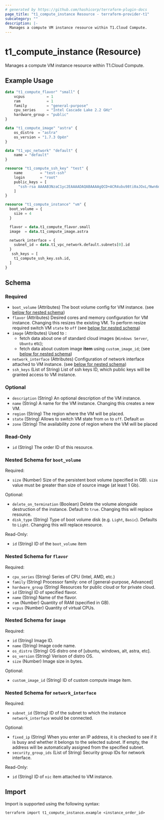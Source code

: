 ```yaml
---
# generated by https://github.com/hashicorp/terraform-plugin-docs
page_title: "t1_compute_instance Resource - terraform-provider-t1"
subcategory: ""
description: |-
  Manages a compute VM instance resource within T1.Cloud Compute.
---
```


# t1_compute_instance (Resource)

Manages a compute VM instance resource within T1.Cloud Compute.

## Example Usage

```terraform
data "t1_compute_flavor" "small" {
	vcpus          = 1
	ram            = 1
	family         = "general-purpose"
	cpu_series     = "Intel Cascade Lake 2.2 GHz"
	hardware_group = "public"
}

data "t1_compute_image" "astra" {
	os_distro  = "astra"
	os_version = "1.7.3 Орёл"
}

data "t1_vpc_network" "default" {
	name = "default"
}

resource "t1_compute_ssh_key" "test" {
	name        = "test-ssh"
	login       = "root"
	public_keys = [
	  "ssh-rsa AAAAB3NzaC1yc2EAAAADAQABAAAAgQCD+ACR4ubu98ti0aJOxL/Nwn6dlV++PCDY4HrkgScacPxIVbgo82P/qJ/VJEc29AbKYLGDsJ1NoK8xp320UCv1FCDHzZMKEeUQU8lfTvpN2hvTQlYp42ooGSsJgp4AM4wVYs8UBfbOerXquV/rQ6t7QiECJXq5e3gNu9C7hioOmw== "
	]
}

resource "t1_compute_instance" "vm" {
  boot_volume = {
    size = 4
  }

  flavor = data.t1_compute_flavor.small
  image  = data.t1_compute_image.astra

  network_interface = {
    subnet_id = data.t1_vpc_network.default.subnets[0].id
  }
   ssh_keys = [
    t1_compute_ssh_key.ssh.id,
  ]
}
```

<!-- schema generated by tfplugindocs -->
## Schema

### Required

- `boot_volume` (Attributes) The boot volume config for VM instance. (see [below for nested schema](#nestedatt--boot_volume))
- `flavor` (Attributes) Desired cores and memory configuration for VM instance. Changing this resizes the existing VM. To perform resize required switch VM `state` to `off` (see [below for nested schema](#nestedatt--flavor))
- `image` (Attributes) Used to :
	* fetch data about one of standard cloud images (`Windows Server`, `Ubuntu` etc);
	* fetch data about custom image **item** using `custom_image_id`; (see [below for nested schema](#nestedatt--image))
- `network_interface` (Attributes) Configuration of network interface attached to VM instance. (see [below for nested schema](#nestedatt--network_interface))
- `ssh_keys` (List of String) List of ssh keys ID, which public keys will be granted access to VM instance.

### Optional

- `description` (String) An optional description of the VM instance.
- `name` (String) A name for the VM instance. Changing this creates a new VM.
- `region` (String) The region where the VM will be placed.
- `state` (String) Allows to switch VM state from `on` to `off`. Default `on`
- `zone` (String) The availability zone of region where the VM will be placed

### Read-Only

- `id` (String) The order ID of this resource.

<a id="nestedatt--boot_volume"></a>
### Nested Schema for `boot_volume`

Required:

- `size` (Number) Size of the persistent boot volume (specified in GB). `size` value must be greater than size of source image (at least 1 Gb).

Optional:

- `delete_on_termination` (Boolean) Delete the volume alongside destruction of the instance. Default to `true`. Changing this will replace resource.
- `disk_type` (String) Type of boot volume disk (e.g. `Light`, `Basic`). Defaults to `Light`. Changing this will replace resource.

Read-Only:

- `id` (String) ID of the `boot_volume` item


<a id="nestedatt--flavor"></a>
### Nested Schema for `flavor`

Required:

- `cpu_series` (String) Series of CPU (Intel, AMD, etc.)
- `family` (String) Processor family: one of [general-purpose, Advanced]
- `hardware_group` (String) Resources for public cloud or for private cloud.
- `id` (String) ID of specified flavor.
- `name` (String) Name of the flavor.
- `ram` (Number) Quantity of RAM (specified in GB).
- `vcpus` (Number) Quantity of virtual CPUs.


<a id="nestedatt--image"></a>
### Nested Schema for `image`

Required:

- `id` (String) Image ID.
- `name` (String) Image code name.
- `os_distro` (String) OS distro one of [ubuntu, windows, alt, astra, etc].
- `os_version` (String) Verison of distro OS.
- `size` (Number) Image size in bytes.

Optional:

- `custom_image_id` (String) ID of custom compute image item.


<a id="nestedatt--network_interface"></a>
### Nested Schema for `network_interface`

Required:

- `subnet_id` (String) ID of the subnet to which the instance `network_interface` would be connected.

Optional:

- `fixed_ip` (String) When you enter an IP address, it is checked to see if it is busy and whether it belongs to the selected subnet. If empty, the address will be automatically assigned from the specified subnet.
- `security_group_ids` (List of String) Security group IDs for network interface.

Read-Only:

- `id` (String) ID of `nic` item attached to VM instance.

## Import

Import is supported using the following syntax:

```shell
terraform import t1_compute_instance.example <instance_order_id>
```
